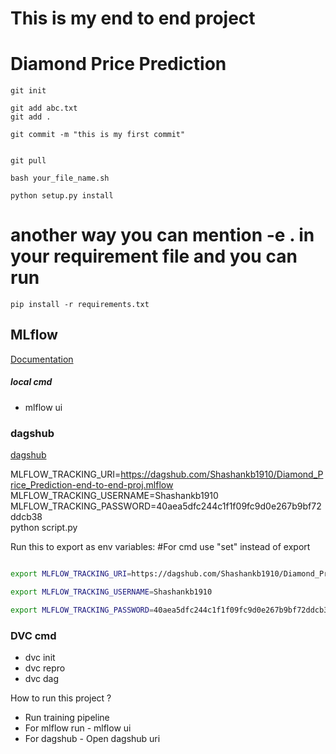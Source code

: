 # This is my end to end project

# Diamond Price Prediction

```
git init
```

```
git add abc.txt
git add .
```
```
git commit -m "this is my first commit"
```

```

git pull

```

```
bash your_file_name.sh
```

```
python setup.py install
```

# another way you can mention -e . in your requirement file and you can run

```
pip install -r requirements.txt
```


## MLflow

[Documentation](https://mlflow.org/docs/latest/index.html)


##### local cmd
- mlflow ui

### dagshub
[dagshub](https://dagshub.com/)

MLFLOW_TRACKING_URI=https://dagshub.com/Shashankb1910/Diamond_Price_Prediction-end-to-end-proj.mlflow \
MLFLOW_TRACKING_USERNAME=Shashankb1910 \
MLFLOW_TRACKING_PASSWORD=40aea5dfc244c1f1f09fc9d0e267b9bf72ddcb38 \
python script.py

Run this to export as env variables:
#For cmd use "set" instead of export

```bash

export MLFLOW_TRACKING_URI=https://dagshub.com/Shashankb1910/Diamond_Price_Prediction-end-to-end-proj.mlflow 

export MLFLOW_TRACKING_USERNAME=Shashankb1910

export MLFLOW_TRACKING_PASSWORD=40aea5dfc244c1f1f09fc9d0e267b9bf72ddcb38

```


### DVC cmd
- dvc init
- dvc repro
- dvc dag


How to run this project ?
- Run training pipeline 
- For mlflow run - mlflow ui
- For dagshub - Open dagshub uri 

